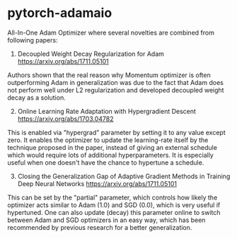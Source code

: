 # pytorch-adamaio
All-In-One Adam Optimizer where several novelties are combined from following papers:

1) Decoupled Weight Decay Regularization for Adam
https://arxiv.org/abs/1711.05101

Authors shown that the real reason why Momentum optimizer is often outperforming Adam in generalization was due to the fact that Adam does not perform well under L2 regularization and developed decoupled weight decay as a solution.

2) Online Learning Rate Adaptation with Hypergradient Descent
https://arxiv.org/abs/1703.04782

This is enabled via "hypergrad" parameter by setting it to any value except zero. It enables the optimizer to update the learning-rate itself by the technique proposed in the paper, instead of giving an external schedule which would require lots of additional hyperparameters. It is especially useful when one doesn't have the chance to hypertune a schedule.

3) Closing the Generalization Gap of Adaptive Gradient Methods in Training Deep Neural Networks
https://arxiv.org/abs/1711.05101

This can be set by the "partial" parameter, which controls how likely the optimizer acts similar to Adam (1.0) and SGD (0.0), which is very useful if hypertuned. One can also update (decay) this parameter online to switch between Adam and SGD optimizers in an easy way, which has been recommended by previous research for a better generalization.
